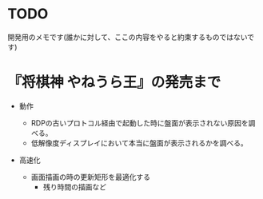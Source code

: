 ﻿# TODO

開発用のメモです(誰かに対して、ここの内容をやると約束するものではないです)

# 『将棋神 やねうら王』の発売まで

- 動作
	- RDPの古いプロトコル経由で起動した時に盤面が表示されない原因を調べる。
	- 低解像度ディスプレイにおいて本当に盤面が表示されるかを調べる。

- 高速化
	- 画面描画の時の更新矩形を最適化する
		- 残り時間の描画など
	



